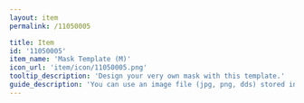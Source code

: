 ```yaml
---
layout: item
permalink: /11050005

title: Item
id: '11050005'
item_name: 'Mask Template (M)'
icon_url: 'item/icon/11050005.png'
tooltip_description: 'Design your very own mask with this template.'
guide_description: 'You can use an image file (jpg, png, dds) stored in the MapleStory2\Custom\Equip folder.'
---
```

